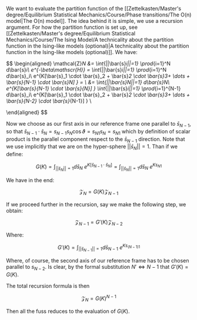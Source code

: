 We want to evaluate the partition function of the [[Zettelkasten/Master's degree/Equilibrium Statistical Mechanics/Course/Phase transitions/The O(n) model|The O(n) model]].
The idea behind it is simple, we use a recursion argument. For how the partition function is set up, see [[Zettelkasten/Master's degree/Equilibrium Statistical Mechanics/Course/The Ising Model/A technicality about the partition function in the Ising-like models (optional)|A technicality about the partition function in the Ising-like models (optional)]].
We have:

$$
\begin{aligned}
\mathcal{Z}_N &= \int_{||\bar{s}_i||=1} \prod_{i=1}^N d\bar{s}_i\ e^{-\beta\mathscr{H}} = \int_{||\bar{s}_i||=1} \prod_{i=1}^N d\bar{s}_i\ e^{K[\bar{s}_1 \cdot \bar{s}_2 + \bar{s}_2 \cdot \bar{s}_3+ \dots + \bar{s}_{N-1} \cdot \bar{s}_N] } = \\
&= \int_{||\bar{s}_N||=1} d\bar{s}_N\ e^{K[\bar{s}_{N-1} \cdot \bar{s}_{N}] } \int_{||\bar{s}_i||=1} \prod_{i=1}^{N-1} d\bar{s}_i\ e^{K[\bar{s}_1 \cdot \bar{s}_2 + \bar{s}_2 \cdot \bar{s}_3+ \dots + \bar{s}_{N-2} \cdot \bar{s}_{N-1}] }  \\

\end{aligned}
$$

Now we choose as our first axis in our reference frame one parallel to $\bar{s}_{N-1}$, so that $\bar{s}_{N-1} \cdot \bar{s}_{N} = s_{N-1}s_N\cos\vartheta = s_{N1}s_N =s_{N1}$ which by definition of scalar product is the parallel component respect to the $\bar{s}_{N-1}$ direction. Note that we use implicitly that we are on the hyper-sphere $||\bar{s}_N||=1$.
Than if we define:

$$ G(K) = \int_{||\bar{s}_N||=1} d\bar{s}_N\ e^{K[\bar{s}_{N-1} \cdot \bar{s}_{N}] } = \int_{||\bar{s}_N||=1} d\bar{s}_N\ e^{Ks_{N1}}  $$

We have in the end:

$$ \mathcal{Z}_N = G(K) \mathcal{Z}_{N-1} $$

If we proceed further in the recursion, say we make the following step, we obtain:

$$ \mathcal{Z}_{N-1} = G'(K) \mathcal{Z}_{N-2} $$

Where:

$$ G'(K) = \int_{||\bar{s}_{N-1}||=1} d\bar{s}_{N-1}\ e^{Ks_{(N-1)1}} $$

Where, of course, the second axis of our reference frame has to be chosen parallel to ${s}_{N-2}$. Is clear, by the formal substitution $N' \iff N-1$ that $G'(K) = G(K)$.

The total recursion formula is then

$$ \mathcal{Z}_N = G(K)^{N-1} $$

Then all the fuss reduces to the evaluation of $G(K)$.


